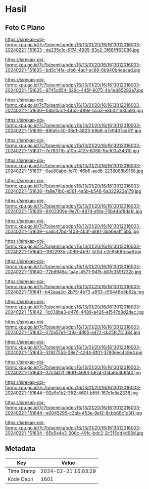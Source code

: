 # Hasil

## Foto C Plano

https://sirekap-obj-formc.kpu.go.id/7c7b/pemilu/pdpr/16/13/01/20/16/1613012016003-20240221-151633--de235c1c-5174-4905-93c2-3f681ff63086.jpg

https://sirekap-obj-formc.kpu.go.id/7c7b/pemilu/pdpr/16/13/01/20/16/1613012016003-20240221-151635--bd9c14fa-cfe6-4acf-ac89-6b940b4eecad.jpg

https://sirekap-obj-formc.kpu.go.id/7c7b/pemilu/pdpr/16/13/01/20/16/1613012016003-20240221-151635--9745c854-329c-445f-9075-4b4e665282a7.jpg

https://sirekap-obj-formc.kpu.go.id/7c7b/pemilu/pdpr/16/13/01/20/16/1613012016003-20240221-151636--04b10ac1-44b5-489e-b5a3-e8b021e30a93.jpg

https://sirekap-obj-formc.kpu.go.id/7c7b/pemilu/pdpr/16/13/01/20/16/1613012016003-20240221-151636--88fa5c30-06c1-4823-b9b8-b7e9407ad511.jpg

https://sirekap-obj-formc.kpu.go.id/7c7b/pemilu/pdpr/16/13/01/20/16/1613012016003-20240221-151637--7e7837fb-a10b-4125-8066-1bc103a34310.jpg

https://sirekap-obj-formc.kpu.go.id/7c7b/pemilu/pdpr/16/13/01/20/16/1613012016003-20240221-151637--0ae80abd-fe70-46b6-aed8-2238088b9168.jpg

https://sirekap-obj-formc.kpu.go.id/7c7b/pemilu/pdpr/16/13/01/20/16/1613012016003-20240221-151638--fa9e71b0-e561-4a6b-b548-6a322923e179.jpg

https://sirekap-obj-formc.kpu.go.id/7c7b/pemilu/pdpr/16/13/01/20/16/1613012016003-20240221-151639--8003309e-9e70-447d-af9a-70b44bf8da1c.jpg

https://sirekap-obj-formc.kpu.go.id/7c7b/pemilu/pdpr/16/13/01/20/16/1613012016003-20240221-151639--cadc47bd-f408-4b3f-a881-3bb6eaff15b5.jpg

https://sirekap-obj-formc.kpu.go.id/7c7b/pemilu/pdpr/16/13/01/20/16/1613012016003-20240221-151640--1f82293b-a090-4b97-bf0d-e2e9566fc5a6.jpg

https://sirekap-obj-formc.kpu.go.id/7c7b/pemilu/pdpr/16/13/01/20/16/1613012016003-20240221-151640--72b6945a-1a4c-4571-9415-b87e359f232c.jpg

https://sirekap-obj-formc.kpu.go.id/7c7b/pemilu/pdpr/16/13/01/20/16/1613012016003-20240221-151641--b42aaa2d-2b75-4b73-a953-c55446b3b62a.jpg

https://sirekap-obj-formc.kpu.go.id/7c7b/pemilu/pdpr/16/13/01/20/16/1613012016003-20240221-151642--1c038ba3-d476-4489-a426-e1547d8d2dec.jpg

https://sirekap-obj-formc.kpu.go.id/7c7b/pemilu/pdpr/16/13/01/20/16/1613012016003-20240221-151642--270a57e1-109a-4d65-a472-cb25fc751384.jpg

https://sirekap-obj-formc.kpu.go.id/7c7b/pemilu/pdpr/16/13/01/20/16/1613012016003-20240221-151643--31927553-28e7-4244-8f01-3780eec4c8e4.jpg

https://sirekap-obj-formc.kpu.go.id/7c7b/pemilu/pdpr/16/13/01/20/16/1613012016003-20240221-151643--37c3417f-9661-4683-b674-014a6b3b6f40.jpg

https://sirekap-obj-formc.kpu.go.id/7c7b/pemilu/pdpr/16/13/01/20/16/1613012016003-20240221-151644--92a9e1b2-3ff2-460f-b55f-167e1e5a2338.jpg

https://sirekap-obj-formc.kpu.go.id/7c7b/pemilu/pdpr/16/13/01/20/16/1613012016003-20240221-151644--e0045295-c3bb-453e-9e12-8cbb68c1c3f1.jpg

https://sirekap-obj-formc.kpu.go.id/7c7b/pemilu/pdpr/16/13/01/20/16/1613012016003-20240221-151634--65e5a4e3-208c-49fc-bdc2-2c315dd4d68d.jpg


## Metadata

| Key        | Value               |
| ---------- | ------------------- |
| Time Stamp | 2024-02-21 16:03:29 |
| Kode Dapil | 1601                |



